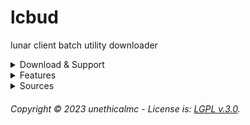 # lcbud
lunar client batch utility downloader

<!--- **⚠ Warning:** </br> --->

<details>
   <summary>Download & Support</summary>

  ### [Download Here](https://github.com/unethicalmc/lcbd/archive/refs/heads/main.zip) <br>
  Join our [Discord](https://discord.gg/vhJ8Dsp9qa) for faster support, or create a GitHub Issue. <br>
     
</details>

<details>
   <summary>Features</summary>
  
  ### Features
  * **An all-in-one solution.**
  * **Utilizing Windows cURL (Windows 10+).**
  * **Powershell free for security conscious users.**
  * **Easy readability for transparency.**
  * **Available for Linux & Windows.**
     
</details>

<details>
   <summary>Sources</summary>
  
  ### Sources
  This project downloads from the following sources:
  * https://github.com/Weave-MC/Weave-Loader
  * https://github.com/Youded-byte/lunar-client-qt
  * https://github.com/Nilsen84/lcqt2
  * https://github.com/Nilsen84/lunar-launcher-inject
  * https://github.com/Nilsen84/lunar-client-agents
  * https://github.com/koxx12-dev/Weave-Raw-Input
  * https://github.com/AriaJackie/Fractal
  * https://github.com/Nilsen84/WeaveNoHitDelay
  * https://github.com/PianoPenguin471/RavenWeave
  * https://github.com/Zircta/VapeFix
  * https://github.com/Zxnii/VanillaMenu
  * https://github.com/Zircta/FPS
  * https://github.com/Yan-Jobs/mm-utils
  * https://github.com/Zircta/ToggleChat
  * https://github.com/betterclient/Weave-mod-menu
  * https://gitlab.com/candicey-weave/viaversion-lunar
  * https://gitlab.com/candicey-weave/zenith-core
     
</details>

###### Copyright © 2023 unethicalmc - License is: [LGPL v.3.0](https://github.com/unethicalmc/lcbd/blob/main/COPYING.LESSER).
